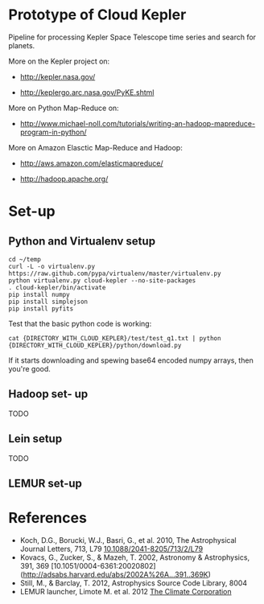 Prototype of Cloud Kepler
=========================
Pipeline for processing Kepler Space Telescope time series and search
for planets.

More on the Kepler project on:
* http://kepler.nasa.gov/

* http://keplergo.arc.nasa.gov/PyKE.shtml

More on Python Map-Reduce on:
* http://www.michael-noll.com/tutorials/writing-an-hadoop-mapreduce-program-in-python/

More on Amazon Elasctic Map-Reduce and Hadoop:
* http://aws.amazon.com/elasticmapreduce/

* http://hadoop.apache.org/



# Set-up
## Python and Virtualenv setup
```
cd ~/temp
curl -L -o virtualenv.py https://raw.github.com/pypa/virtualenv/master/virtualenv.py
python virtualenv.py cloud-kepler --no-site-packages
. cloud-kepler/bin/activate
pip install numpy
pip install simplejson
pip install pyfits
```

Test that the basic python code is working:
```
cat {DIRECTORY_WITH_CLOUD_KEPLER}/test/test_q1.txt | python {DIRECTORY_WITH_CLOUD_KEPLER}/python/download.py
```

If it starts downloading and spewing base64 encoded numpy arrays, then
you're good. 

## Hadoop set- up
TODO

## Lein setup
TODO

## LEMUR set-up 

# References
* Koch, D.G., Borucki, W.J., Basri, G., et al. 2010, The Astrophysical
  Journal Letters, 713, L79 [10.1088/2041-8205/713/2/L79](http://adsabs.harvard.edu/abs/2010ApJ...713L..79K)
* Kovacs, G., Zucker, S., & Mazeh, T. 2002, Astronomy & Astrophysics,
  391, 369 [10.1051/0004-6361:20020802] (http://adsabs.harvard.edu/abs/2002A%26A...391..369K)
* Still, M., & Barclay, T. 2012, Astrophysics Source Code Library, 8004
* LEMUR launcher, Limote M. et al. 2012 [The Climate Corporation](https://github.com/TheClimateCorporation/lemur)
